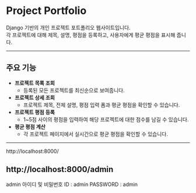 # Project Portfolio

Django 기반의 개인 프로젝트 포트폴리오 웹사이트입니다.  
각 프로젝트에 대해 제목, 설명, 평점을 등록하고, 사용자에게 평균 평점을 표시해 줍니다.

---

##  주요 기능

- **프로젝트 목록 조회**  
  - 등록된 모든 프로젝트를 최신순으로 보여줍니다.
- **프로젝트 상세 조회**  
  - 프로젝트 제목, 전체 설명, 평점 입력 폼과 평균 평점을 확인할 수 있습니다.
- **프로젝트 평점 등록**  
  - 1~5점 사이의 평점을 입력하여 해당 프로젝트에 대한 점수를 남길 수 있습니다.
- **평균 평점 계산**  
  - 각 프로젝트 페이지에서 실시간으로 평균 평점을 확인할 수 있습니다.

---
http://localhost:8000/

http://localhost:8000/admin
---
admin 아이디 및 비밀번호
ID : admin
PASSWORD : admin
